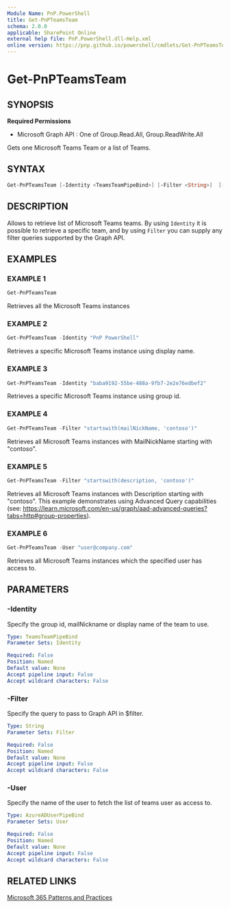 ```yaml
---
Module Name: PnP.PowerShell
title: Get-PnPTeamsTeam
schema: 2.0.0
applicable: SharePoint Online
external help file: PnP.PowerShell.dll-Help.xml
online version: https://pnp.github.io/powershell/cmdlets/Get-PnPTeamsTeam.html
---
```

 
# Get-PnPTeamsTeam

## SYNOPSIS

**Required Permissions**

  * Microsoft Graph API : One of Group.Read.All, Group.ReadWrite.All

Gets one Microsoft Teams Team or a list of Teams.

## SYNTAX

```powershell
Get-PnPTeamsTeam [-Identity <TeamsTeamPipeBind>] [-Filter <String>]  [-User <AzureADUserPipeBind>]
```

## DESCRIPTION

Allows to retrieve list of Microsoft Teams teams. By using `Identity` it is possible to retrieve a specific team, and by using `Filter` you can supply any filter queries supported by the Graph API.

## EXAMPLES

### EXAMPLE 1
```powershell
Get-PnPTeamsTeam
```

Retrieves all the Microsoft Teams instances

### EXAMPLE 2
```powershell
Get-PnPTeamsTeam -Identity "PnP PowerShell"
```

Retrieves a specific Microsoft Teams instance using display name.

### EXAMPLE 3
```powershell
Get-PnPTeamsTeam -Identity "baba9192-55be-488a-9fb7-2e2e76edbef2"
```

Retrieves a specific Microsoft Teams instance using group id.

### EXAMPLE 4
```powershell
Get-PnPTeamsTeam -Filter "startswith(mailNickName, 'contoso')"
```

Retrieves all Microsoft Teams instances with MailNickName starting with "contoso". 

### EXAMPLE 5
```powershell
Get-PnPTeamsTeam -Filter "startswith(description, 'contoso')"
```

Retrieves all Microsoft Teams instances with Description starting with "contoso". This example demonstrates using Advanced Query capabilities (see: https://learn.microsoft.com/en-us/graph/aad-advanced-queries?tabs=http#group-properties).

### EXAMPLE 6
```powershell
Get-PnPTeamsTeam -User "user@company.com"
```

Retrieves all Microsoft Teams instances which the specified user has access to.

## PARAMETERS

### -Identity
Specify the group id, mailNickname or display name of the team to use.

```yaml
Type: TeamsTeamPipeBind
Parameter Sets: Identity

Required: False
Position: Named
Default value: None
Accept pipeline input: False
Accept wildcard characters: False
```

### -Filter
Specify the query to pass to Graph API in $filter.

```yaml
Type: String
Parameter Sets: Filter

Required: False
Position: Named
Default value: None
Accept pipeline input: False
Accept wildcard characters: False
```

### -User
Specify the name of the user to fetch the list of teams user as access to.

```yaml
Type: AzureADUserPipeBind
Parameter Sets: User

Required: False
Position: Named
Default value: None
Accept pipeline input: False
Accept wildcard characters: False
```

## RELATED LINKS

[Microsoft 365 Patterns and Practices](https://aka.ms/m365pnp)